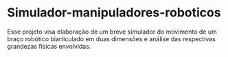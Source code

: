 # Simulador-manipuladores-roboticos
Esse projeto visa elaboração de um breve simulador do movimento de um braço robótico biarticulado em duas dimensões e análise das respectivas grandezas físicas envolvidas. 

